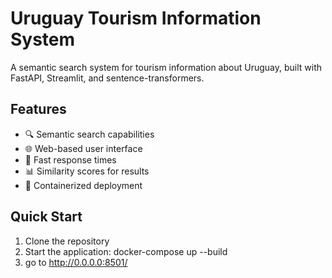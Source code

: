 # Uruguay Tourism Information System

A semantic search system for tourism information about Uruguay, built with FastAPI, Streamlit, and sentence-transformers.

## Features

- 🔍 Semantic search capabilities
- 🌐 Web-based user interface
- 🚀 Fast response times
- 📊 Similarity scores for results
- 🐳 Containerized deployment

## Quick Start

1. Clone the repository
2. Start the application: docker-compose up --build
3. go to http://0.0.0.0:8501/
